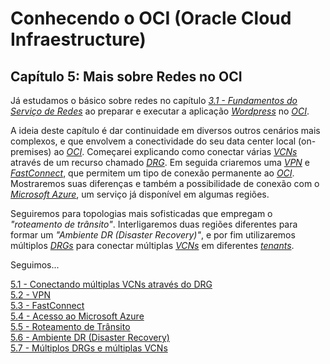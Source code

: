 # Conhecendo o OCI (Oracle Cloud Infraestructure)

## Capítulo 5: Mais sobre Redes no OCI

Já estudamos o básico sobre redes no capítulo _[3.1 - Fundamentos do Serviço de Redes](https://github.com/daniel-armbrust/oci-book/blob/main/chapter-3/3-1_fundamentos-redes.md)_ ao preparar e executar a aplicação _[Wordpress](https://pt.wikipedia.org/wiki/WordPress)_ no _[OCI](https://www.oracle.com/cloud/)_. 

A ideia deste capítulo é dar continuidade em diversos outros cenários mais complexos, e que envolvem a conectividade do seu data center local (on-premises) ao _[OCI](https://www.oracle.com/cloud/)_. Começarei explicando como conectar várias _[VCNs](https://docs.oracle.com/pt-br/iaas/Content/Network/Tasks/managingVCNs_topic-Overview_of_VCNs_and_Subnets.htm)_ através de um recurso chamado _[DRG](https://docs.oracle.com/pt-br/iaas/Content/Network/Tasks/managingDRGs.htm)_. Em seguida criaremos uma _[VPN](https://pt.wikipedia.org/wiki/Rede_privada_virtual)_ e _[FastConnect](https://docs.oracle.com/pt-br/iaas/Content/Network/Concepts/fastconnect.htm)_, que permitem um tipo de conexão permanente ao _[OCI](https://www.oracle.com/cloud/)_. Mostraremos suas diferenças e também a possibilidade de conexão com o _[Microsoft Azure](https://docs.oracle.com/pt-br/iaas/Content/Network/Concepts/azure.htm)_, um serviço já disponível em algumas regiões.

Seguiremos para topologias mais sofisticadas que empregam o _"roteamento de trânsito"_. Interligaremos duas regiões diferentes para formar um _"Ambiente DR (Disaster Recovery)"_, e por fim utilizaremos múltiplos _[DRGs](https://docs.oracle.com/pt-br/iaas/Content/Network/Tasks/managingDRGs.htm)_ para conectar múltiplas _[VCNs](https://docs.oracle.com/pt-br/iaas/Content/Network/Tasks/managingVCNs_topic-Overview_of_VCNs_and_Subnets.htm)_ em diferentes _[tenants](https://docs.oracle.com/pt-br/iaas/Content/Identity/Tasks/managingtenancy.htm)_.

Seguimos...

[5.1 - Conectando múltiplas VCNs através do DRG](https://github.com/daniel-armbrust/oci-book/blob/main/chapter-5/5-1_mais-sobre-redes-multiplas-vcn-drg.md) <br>
[5.2 - VPN](https://github.com/daniel-armbrust/oci-book/blob/main/chapter-5/5-2_mais-sobre-redes-vpn.md) <br>
[5.3 - FastConnect](https://github.com/daniel-armbrust/oci-book/blob/main/chapter-5/5-3_mais-sobre-redes-fastconnect.md) <br>
[5.4 - Acesso ao Microsoft Azure](https://github.com/daniel-armbrust/oci-book/blob/main/chapter-5/5-4_mais-sobre-redes-msazure.md) <br>
[5.5 - Roteamento de Trânsito](https://github.com/daniel-armbrust/oci-book/blob/main/chapter-5/5-5_mais-sobre-redes-roteamento-transito.md) <br>
[5.6 - Ambiente DR (Disaster Recovery)](https://github.com/daniel-armbrust/oci-book/blob/main/chapter-5/5-6_mais-sobre-redes-ambiente-dr.md) <br>
[5.7 - Múltiplos DRGs e múltiplas VCNs](https://github.com/daniel-armbrust/oci-book/blob/main/chapter-5/5-7_mais-sobre-redes-multiplos-drgs-multiplos-vcns.md) <br>
